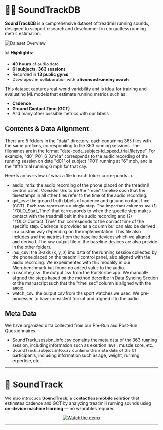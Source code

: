 # 🏃‍♂️ SoundTrackDB

**SoundTrackDB** is a comprehensive dataset of treadmill running sounds, designed to support research and development in contactless running metric estimation.  

![Dataset Overview](./images/DB.png)

📊 **Highlights**:
- **40 hours** of audio data  
- **61 subjects**, **363 sessions**  
- Recorded in **13 public gyms**  
- Developed in collaboration with a **licensed running coach**

This dataset captures real-world variability and is ideal for training and evaluating ML models that estimate running metrics such as:
- **Cadence**
- **Ground Contact Time (GCT)**
- And many other possible metrics with our labels

## Contents & Data Alignment

There are 5 folders in the "data" directory, each containing 363 files with the same prefixes, corresponding to the 363 running sessions. The filenames are in the format "date-code_subject-id_speed_trial.filetype". For example, "d01_P01_6_0.m4a" corresponds to the audio recording of the running session on date "d01" of subject "P01" running at "6" mph, and is the "0"th trial running 6 mph for that day.

Here is an overview of what a file in each folder corresponds to.

- audio_m4a: the audio recording of the phone placed on the treadmill control panel. Consider this to be the "main" timeline such that the timestamps in all other files refer to the time of the audio recording.
- gct_csv: the ground truth labels of cadence and ground contact time (GCT). Each row represents a single step. The important columns are (1) "YOLO_Start_Time" that corresponds to when the specifc step makes contact with the treadmill belt in the audio recording and (2) "YOLO_Contact_Time" that corresponds to the contact time of the specific step. Cadence is provided as a column but can also be derived in a custom way depending on the implementation. This file also includes and the metrics from the baseline devices which we aligned and derived. The raw output file of the baseline devices are also provide in the other folders.
- imu_csv: the 3-axis (x, y, z) imu data of the running session collected by the phone placed on the treadmill control panel, also aligned with the audio recording. We experimented with this modality in our Microbenchmark but found no added value to the audio.
- runscribe_csv: the output csv from the RunScribe app. We manually aligned the steps based on the method describe in Data Syncing Section of the manuscript such that the "time_sec" column is aligned with the audio.
- watch_csv: the output csv from the sport watches we used. We pre-processed to have consistent format and aligned it to the audio.

## Meta Data

We have organized data collected from our Pre-Run and Post-Run Questionnaires.

- SoundTrack_session_info.csv contains the meta data of the 363 running session, including information such as exertion level, muscle sore, etc.
- SoundTrack_subject_info.csv contains the meta data of the 61 participants, including information such as age, weight, running expertise, etc.

---

# 📱 SoundTrack

We also introduce **SoundTrack**, a **contactless mobile solution** that estimates cadence and GCT by analyzing treadmill running sounds using **on-device machine learning** — no wearables required.

<p align="center">
  <a href="https://drive.google.com/file/d/1r_mB1uSDz3mM4MPNEJ8hgf9vrZ9a4pme/view?usp=drive_link" target="_blank">
    <img src="https://img.shields.io/badge/Watch-Demo-blue?logo=google-drive" alt="Watch the demo" />
  </a>
</p>

---
